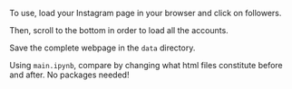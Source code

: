 To use, load your Instagram page in your browser and click on followers.

Then, scroll to the bottom in order to load all the accounts.

Save the complete webpage in the `data` directory.

Using `main.ipynb`, compare by changing what html files constitute before and after. No packages needed!
